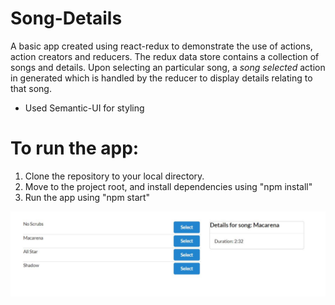 # Song-Details
A basic app created using react-redux to demonstrate the use of actions, action creators and reducers. The redux data store contains a collection of songs and details. Upon selecting an particular song, a *song selected* action in generated which is handled by the reducer to display details relating to that song.

 * Used Semantic-UI for styling

# To run the app:

1. Clone the repository to your local directory.
2. Move to the project root, and install dependencies using "npm install"
3. Run the app using "npm start"

![alt text](https://github.com/hardik25/song-details/blob/master/demoScreenshot.JPG)
